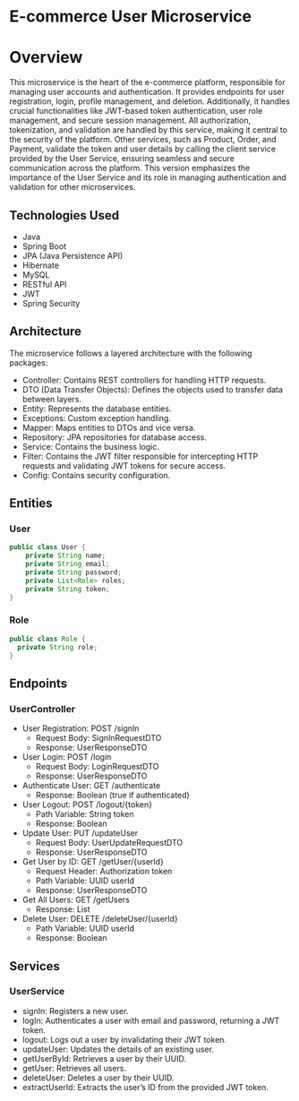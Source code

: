 # E-commerce User Microservice

# Overview

This microservice is the heart of the e-commerce platform, responsible for managing user accounts and authentication. It provides endpoints for user registration, login, profile management, and deletion. Additionally, it handles crucial functionalities like JWT-based token authentication, user role management, and secure session management.
All authorization, tokenization, and validation are handled by this service, making it central to the security of the platform. Other services, such as Product, Order, and Payment, validate the token and user details by calling the client service provided by the User Service, ensuring seamless and secure communication across the platform.
This version emphasizes the importance of the User Service and its role in managing authentication and validation for other microservices.

## Technologies Used
* Java
* Spring Boot
* JPA (Java Persistence API)
* Hibernate
* MySQL
* RESTful API
* JWT
* Spring Security

## Architecture
The microservice follows a layered architecture with the following packages:
* Controller: Contains REST controllers for handling HTTP requests.
* DTO (Data Transfer Objects): Defines the objects used to transfer data between layers.
* Entity: Represents the database entities.
* Exceptions: Custom exception handling.
* Mapper: Maps entities to DTOs and vice versa.
* Repository: JPA repositories for database access.
* Service: Contains the business logic.
* Filter: Contains the JWT filter responsible for intercepting HTTP requests and validating JWT tokens for secure access.
* Config: Contains security configuration.

## Entities
### User
```Java
public class User {
    private String name;
    private String email;
    private String password;
    private List<Role> roles;
    private String token;
}
```

### Role
``` Java
public class Role {
  private String role;
}
```

## Endpoints

### UserController
* User Registration: POST /signIn
  - Request Body: SignInRequestDTO
  - Response: UserResponseDTO
* User Login: POST /login
  -	Request Body: LoginRequestDTO
  -	Response: UserResponseDTO
* Authenticate User: GET /authenticate
  -	Response: Boolean (true if authenticated)
* User Logout: POST /logout/{token}
  -	Path Variable: String token
  -	Response: Boolean
* Update User: PUT /updateUser
  - Request Body: UserUpdateRequestDTO
  - Response: UserResponseDTO
* Get User by ID: GET /getUser/{userId}
  - Request Header: Authorization token
  - Path Variable: UUID userId
  - Response: UserResponseDTO
* Get All Users: GET /getUsers
  - Response: List<UserResponseDTO>
* Delete User: DELETE /deleteUser/{userId}
	-	Path Variable: UUID userId
	-	Response: Boolean

## Services

### UserService
* signIn: Registers a new user.
* logIn: Authenticates a user with email and password, returning a JWT token.
* logout: Logs out a user by invalidating their JWT token.
* updateUser: Updates the details of an existing user.
* getUserById: Retrieves a user by their UUID.
* getUser: Retrieves all users.
* deleteUser: Deletes a user by their UUID.
* extractUserId: Extracts the user’s ID from the provided JWT token.

